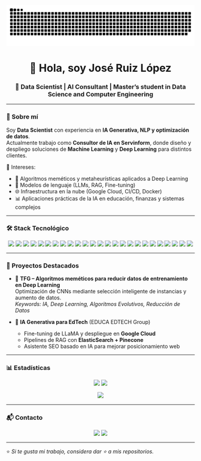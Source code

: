 <!-- Banner animado -->
<p align="center">
  <img src="https://github.com/Platane/snk/raw/output/github-contribution-grid-snake.svg" alt="snake animation" />
</p>

<h1 align="center">👋 Hola, soy José Ruiz López</h1>
<h3 align="center">🚀 Data Scientist | AI Consultant | Master’s student in Data Science and Computer Engineering</h3>

---

### 🔬 Sobre mí
Soy **Data Scientist** con experiencia en **IA Generativa, NLP y optimización de datos**.  
Actualmente trabajo como **Consultor de IA en Servinform**, donde diseño y despliego soluciones de **Machine Learning** y **Deep Learning** para distintos clientes.  

📌 Intereses:
- 🧠 Algoritmos meméticos y metaheurísticas aplicados a Deep Learning  
- 🤖 Modelos de lenguaje (LLMs, RAG, Fine-tuning)  
- 🌐 Infraestructura en la nube (Google Cloud, CI/CD, Docker)  
- 📊 Aplicaciones prácticas de la IA en educación, finanzas y sistemas complejos  

---

### 🛠️ Stack Tecnológico
<p align="center">

  <!-- Lenguajes -->
  <img src="https://img.shields.io/badge/Python-3776AB?logo=python&logoColor=white&style=for-the-badge" />
  <img src="https://img.shields.io/badge/SQL-003B57?logo=postgresql&logoColor=white&style=for-the-badge" />
  <img src="https://img.shields.io/badge/PostgreSQL-316192?logo=postgresql&logoColor=white&style=for-the-badge" />

  <!-- IA / ML -->
  <img src="https://img.shields.io/badge/PyTorch-EE4C2C?logo=pytorch&logoColor=white&style=for-the-badge" />
  <img src="https://img.shields.io/badge/scikit--learn-F7931E?logo=scikit-learn&logoColor=white&style=for-the-badge" />
  <img src="https://img.shields.io/badge/HuggingFace-FFBF00?logo=huggingface&logoColor=white&style=for-the-badge" />
  <img src="https://img.shields.io/badge/LangChain-1C3C3C?logo=langchain&logoColor=white&style=for-the-badge" />
  <img src="https://img.shields.io/badge/LangGraph-0F5D92?logo=python&logoColor=white&style=for-the-badge" />
  <img src="https://img.shields.io/badge/RAG-4E9A06?logo=semanticweb&logoColor=white&style=for-the-badge" />
  <img src="https://img.shields.io/badge/Fine--tuning-FF6F00?logo=openaigym&logoColor=white&style=for-the-badge" />
  <img src="https://img.shields.io/badge/Word%20Embeddings-336791?logo=vectorworks&logoColor=white&style=for-the-badge" />

  <!-- Backend / APIs -->
  <img src="https://img.shields.io/badge/Django-092E20?logo=django&logoColor=white&style=for-the-badge" />
  <img src="https://img.shields.io/badge/FastAPI-009688?logo=fastapi&logoColor=white&style=for-the-badge" />

  <!-- Bases de Datos y Búsqueda -->
  <img src="https://img.shields.io/badge/BigQuery-669DF6?logo=googlebigquery&logoColor=white&style=for-the-badge" />
  <img src="https://img.shields.io/badge/ElasticSearch-005571?logo=elasticsearch&logoColor=white&style=for-the-badge" />
  <img src="https://img.shields.io/badge/Pinecone-3776AB?logo=vectorworks&logoColor=white&style=for-the-badge" />

  <!-- Infraestructura / DevOps -->
  <img src="https://img.shields.io/badge/Google%20Cloud-4285F4?logo=googlecloud&logoColor=white&style=for-the-badge" />
  <img src="https://img.shields.io/badge/Docker-2496ED?logo=docker&logoColor=white&style=for-the-badge" />
  <img src="https://img.shields.io/badge/Git-F05032?logo=git&logoColor=white&style=for-the-badge" />
  <img src="https://img.shields.io/badge/GitLab-FC6D26?logo=gitlab&logoColor=white&style=for-the-badge" />
  <img src="https://img.shields.io/badge/CI/CD-00A8E8?logo=githubactions&logoColor=white&style=for-the-badge" />

  <!-- Data Tools -->
  <img src="https://img.shields.io/badge/Looker-4285F4?logo=looker&logoColor=white&style=for-the-badge" />
  <img src="https://img.shields.io/badge/Akamai-0099CC?logo=akamai&logoColor=white&style=for-the-badge" />
  <img src="https://img.shields.io/badge/Semrush-FF6F00?logo=semrush&logoColor=white&style=for-the-badge" />
  <img src="https://img.shields.io/badge/ScreamingFrog-32CD32?logo=frogging&logoColor=white&style=for-the-badge" />
</p>

---

### 📂 Proyectos Destacados
- 🔬 **TFG – Algoritmos meméticos para reducir datos de entrenamiento en Deep Learning**  
  Optimización de CNNs mediante selección inteligente de instancias y aumento de datos.  
  *Keywords: IA, Deep Learning, Algoritmos Evolutivos, Reducción de Datos*

- 🤖 **IA Generativa para EdTech** (EDUCA EDTECH Group)  
  - Fine-tuning de LLaMA y despliegue en **Google Cloud**  
  - Pipelines de RAG con **ElasticSearch + Pinecone**  
  - Asistente SEO basado en IA para mejorar posicionamiento web  

---

### 📊 Estadísticas
<p align="center">
  <img src="https://github-readme-stats.vercel.app/api?username=JoseRuizLopez&show_icons=true&theme=radical&hide_border=true" height="180" />
  <img src="https://github-readme-stats.vercel.app/api/top-langs/?username=JoseRuizLopez&layout=compact&theme=radical&hide_border=true" height="180" />
</p>

<p align="center">
  <img src="https://github-profile-trophy.vercel.app/?username=JoseRuizLopez&theme=onedark&row=1&column=6&no-frame=true" />
</p>

---

### 📬 Contacto
<p align="center">
  <a href="https://www.linkedin.com/in/ruiz-lopez-jose/"><img src="https://img.shields.io/badge/LinkedIn-0A66C2?logo=linkedin&logoColor=white&style=for-the-badge" /></a>
  <a href="mailto:ruizlopezjose24@gmail.com"><img src="https://img.shields.io/badge/Email-D14836?logo=gmail&logoColor=white&style=for-the-badge" /></a>
</p>

---
⭐️ *Si te gusta mi trabajo, considera dar ⭐ a mis repositorios.*
